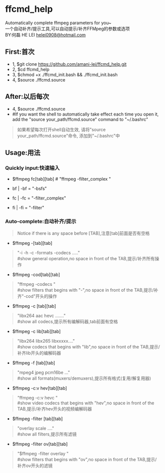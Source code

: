 ffcmd_help
======
Automatically complete ffmpeg parameters for you~<br>
一个自动补齐/提示工具,可以自动提示/补齐FFMpeg的参数或选项<br>
BY:何磊 HE LEI    helei0908@hotmail.com

First:首次
-----
*  1, $git clone https://github.com/amani-lei/ffcmd_help.git
*  2, $cd ffcmd_help
*  3, $chmod +x ./ffcmd_init.bash && ./ffcmd_init.bash
*  4, $source ./ffcmd.source

After:以后每次
-----
*  4, $source ./ffcmd.source<br>
*  #If you want the shell to automatically take effect each time you open it, add the "source your_path/ffcmd.source" command to "~/.bashrc"
>如果希望每次打开shell自动生效, 请将"source your_path/ffcmd.source"命令, 添加到"~/.bashrc"中



Usage:用法
-----
### Quickly input:快速输入
*  $ffmpeg fc[tab][tab]  #
    "ffmpeg -filter_complex "
    
  *    bf | -bf  = "-bsfs"
  *    fc | -fc  = "-filter_complex"
  *    fi | -fi  = "-filter"
    

### Auto-complete:自动补齐/提示

> Notice if there is any space before [TAB],注意[tab]前面是否有空格

*  $ffmpeg -[tab][tab]
>"-i -h -c -formats -codecs ....."<br>
#show general operation,no space in front of the TAB,提示/补齐所有操作
  
*  $ffmpeg -cod[tab][tab]
>"ffmpeg -codecs "<br>
#show filters that begins with "-",no space in front of the TAB,提示/补齐"-cod"开头的操作
   
*  $ffmpeg -c [tab][tab]
>"libx264 aac hevc ......." <br>
#show all codecs,提示所有编解码器,tab前面有空格

*  $ffmpeg -c lib[tab][tab]
>"libx264 libx265 libxxxxx...." <br>
#show codecs that begins with "lib",no space in front of the TAB,提示/补齐lib开头的编解码器
       
*  $ffmpeg -f [tab][tab]
>"mpeg4 jpeg pcm16be ..." <br>
#show all formats(muxers/demuxers),提示所有格式(复用/解复用器)
    
*  $ffmpeg -c:v hev[tab][tab]
>"ffmpeg -c:v hevc " <br>
#show video codecs that begins with "hev",no space in front of the TAB,提示/补齐hev开头的视频编解码器

*  $ffmpeg -filter [tab][tab]
>"overlay scale ...." <br>
#show all filters,提示所有滤镜
   
*  $ffmpeg -filter ov[tab][tab]
>"$ffmpeg -filter overlay "<br>
#show filters that begins with "ov",no space in front of the TAB,提示/补齐ov开头的滤镜
